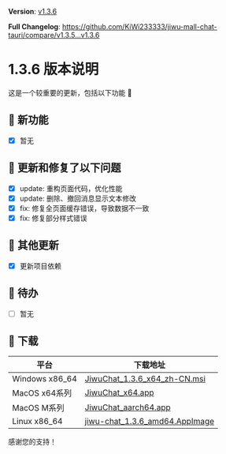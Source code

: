 **Version**: [v1.3.6](https://github.com/KiWi233333/jiwu-mall-chat-tauri/blob/main/.github/releasemd/v1.3.6.md)

**Full Changelog**: <https://github.com/KiWi233333/jiwu-mall-chat-tauri/compare/v1.3.5...v1.3.6>

# 1.3.6 版本说明

这是一个较重要的更新，包括以下功能 🧪

## 🔮 新功能

- [x] 暂无

## 🔨 更新和修复了以下问题

- [x] update: 重构页面代码，优化性能
- [x] update: 删除、撤回消息显示文本修改
- [x] fix: 修复全页面缓存错误，导致数据不一致
- [x] fix: 修复部分样式错误

## 🧿 其他更新

- [x] 更新项目依赖

## 📌 待办

- [ ] 暂无

## 🧪 下载

| 平台 | 下载地址 |
| --- | --- |
| Windows x86_64 | [JiwuChat_1.3.6_x64_zh-CN.msi](https://github.com/KiWi233333/jiwu-mall-chat-tauri/releases/download/v1.3.6/JiwuChat_1.3.6_x64_zh-CN.msi) |
| MacOS x64系列 | [JiwuChat_x64.app](https://github.com/KiWi233333/jiwu-mall-chat-tauri/releases/download/v1.3.6/JiwuChat_x64.app) |
| MacOS M系列 | [JiwuChat_aarch64.app](https://github.com/KiWi233333/jiwu-mall-chat-tauri/releases/download/v1.3.6/JiwuChat_aarch64.app) |
| Linux x86_64 | [jiwu-chat_1.3.6_amd64.AppImage](https://github.com/KiWi233333/jiwu-mall-chat-tauri/releases/download/v1.3.6/jiwu-chat_1.3.6_amd64.AppImage) |

感谢您的支持！
